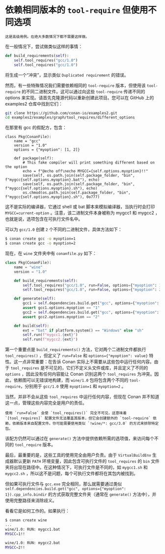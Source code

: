 # 依赖相同版本的 `tool-require` 但使用不同选项 

```{note}
这是高级用例。在绝大多数情况下都不需要这样做。
```

在一般情况下，尝试做类似这样的事情：

```python
def build_requirements(self):
    self.tool_requires("gcc/1.0")
    self.tool_requires("gcc/1.0")
```

将生成一个“冲突”，显示类似 `Duplicated requirement` 的错误。

然而，有一些特殊情况我们需要依赖相同的 `tool-require` 版本，但使用该 `tool-require` 的不同二进制文件。这可以通过向这些 `tool-require` 传递不同的 options 来实现。请首先克隆源代码以重新创建此项目。您可以在 GitHub 上的 examples2 仓库中找到它们：

```bash
git clone https://github.com/conan-io/examples2.git
cd examples2/examples/graph/tool_requires/different_options
```

在那里有 gcc 的假配方，包含：

```{code-block} python
class Pkg(ConanFile):
    name = "gcc"
    version = "1.0"
    options = {"myoption": [1, 2]}

    def package(self):
        # This fake compiler will print something different based on the option
        echo = f"@echo off\necho MYGCC={self.options.myoption}!!"
        save(self, os.path.join(self.package_folder, "bin", f"mygcc{self.options.myoption}.bat"), echo)
        save(self, os.path.join(self.package_folder, "bin", f"mygcc{self.options.myoption}.sh"), echo)
        os.chmod(os.path.join(self.package_folder, "bin", f"mygcc{self.options.myoption}.sh"), 0o777)
```

这不是实际的编译器，它通过 shell 或 bat 脚本来模拟编译器，当执行时会打印 `MYGCC=current-option` 。注意，该二进制文件本身被称为 mygcc1 和 mygcc2 ，也就是说，选项包含在可执行文件名中。

可以为 `gcc/1.0` 创建 `2` 个不同的二进制文件，具体方法如下：
```bash
$ conan create gcc -o myoption=1
$ conan create gcc -o myoption=2
```

现在，在 `wine` 文件夹中有 `conanfile.py` 如下：

```python
class Pkg(ConanFile):
    name = "wine"
    version = "1.0"

    def build_requirements(self):
        self.tool_requires("gcc/1.0", run=False, options={"myoption": 1})
        self.tool_requires("gcc/1.0", run=False, options={"myoption": 2})

    def generate(self):
        gcc1 = self.dependencies.build.get("gcc", options={"myoption": 1})
        assert gcc1.options.myoption == "1"
        gcc2 = self.dependencies.build.get("gcc", options={"myoption": 2})
        assert gcc2.options.myoption == "2"

    def build(self):
        ext = "bat" if platform.system() == "Windows" else "sh"
        self.run(f"mygcc1.{ext}")
        self.run(f"mygcc2.{ext}")
```

第一个重要点是 `build_requirements()` 方法，它对两个二进制文件都执行 `tool_requires()` ，但定义了 `run=False` 和 `options={"myoption": value}` 特性。这一点非常重要：在告诉 Conan 实际上不需要从这些包中运行任何内容。由于 `tool_requires` 是不可见的，它们不定义头文件或库，并且定义了不同的 `options` ，因此没有任何内容能让 Conan 识别这两个 `tool_requires` 为冲突。因此，依赖图可以无错误地构建，而 `wine/1.0` 包将包含两个不同的 `tool-require`，分别用于 `gcc/1.0` 使用 `myoption=1` 和 `myoption=2` 。

当然，并非不会从这些 `tool_requires` 中运行任何内容，但现在 Conan 并不知道这一点，管理这些内容完全是用户的责任。

```{warning}
使用 `run=False` 会使 `tool_requires()` 完全不可见，这意味着 `[tool_requires]` 配置文件无法覆盖其版本，但它会创建额外的 `tool-require` 依赖，依赖版本来自配置文件。你可能需要使用类似 `!wine/*: gcc/3.0` 的方式来排除特定包。
```

该配方仍然可以通过在 `generate()` 方法中提供依赖所需的选项值，来访问每个不同的 `tool_require` 版本。

最后，最重要的是，这些工具的使用完全由用户负责。由于 `VirtualBuildEnv` 生成器默认更新 `PATH` 环境变量，因此包含可执行文件的 `tool_requires` 的 `bin` 文件夹将出现在路径中。在这种情况下，可执行文件是不同的，如 `mygcc1.sh` 和 `mygcc2.sh` ，所以这不是问题，每个可执行文件都将在其包内被找到。

但如果可执行文件与 `gcc.exe` 完全相同，那么就需要通过类似 `self.dependencies.build.get("gcc", options={"myoption": 1}).cpp_info.bindir` 的方式获取完整文件夹（通常在 `generate()` 方法中），并使用完整路径来消除歧义。

看看它是如何工作的。如果执行：
```bash
$ conan create wine
...
wine/1.0: RUN: mygcc1.bat
MYGCC=1!!

wine/1.0: RUN: mygcc2.bat
MYGCC=2!!
```
